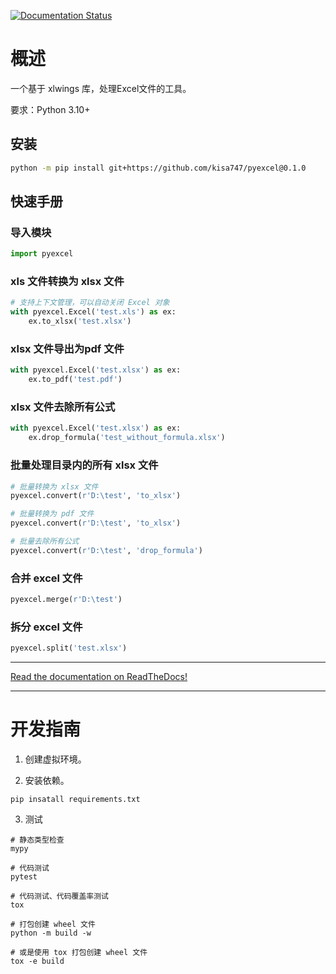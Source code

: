 [![Documentation Status](https://readthedocs.org/projects/kisa747/badge/?version=latest)](https://kisa747.readthedocs.io/zh_CN/latest/?badge=latest)

# 概述

一个基于 xlwings 库，处理Excel文件的工具。

要求：Python 3.10+

## 安装

```sh
python -m pip install git+https://github.com/kisa747/pyexcel@0.1.0
```

## 快速手册

### 导入模块

```python
import pyexcel
```

### xls 文件转换为 xlsx 文件

```python
# 支持上下文管理，可以自动关闭 Excel 对象
with pyexcel.Excel('test.xls') as ex:
    ex.to_xlsx('test.xlsx')
```

### xlsx 文件导出为pdf 文件

```python
with pyexcel.Excel('test.xlsx') as ex:
    ex.to_pdf('test.pdf')
```

### xlsx 文件去除所有公式

```python
with pyexcel.Excel('test.xlsx') as ex:
    ex.drop_formula('test_without_formula.xlsx')
```

### 批量处理目录内的所有 xlsx 文件

```python
# 批量转换为 xlsx 文件
pyexcel.convert(r'D:\test', 'to_xlsx')

# 批量转换为 pdf 文件
pyexcel.convert(r'D:\test', 'to_xlsx')

# 批量去除所有公式
pyexcel.convert(r'D:\test', 'drop_formula')
```

### 合并 excel 文件

```python
pyexcel.merge(r'D:\test')
```

### 拆分 excel 文件

```python
pyexcel.split('test.xlsx')
```

-------------

[Read the documentation on ReadTheDocs!](https://kisa747.readthedocs.io/zh_CN/latest/)

-------------

# 开发指南

1. 创建虚拟环境。

2. 安装依赖。

```shell
pip insatall requirements.txt
```

3. 测试

```shell
# 静态类型检查
mypy

# 代码测试
pytest

# 代码测试、代码覆盖率测试
tox

# 打包创建 wheel 文件
python -m build -w

# 或是使用 tox 打包创建 wheel 文件
tox -e build
```
